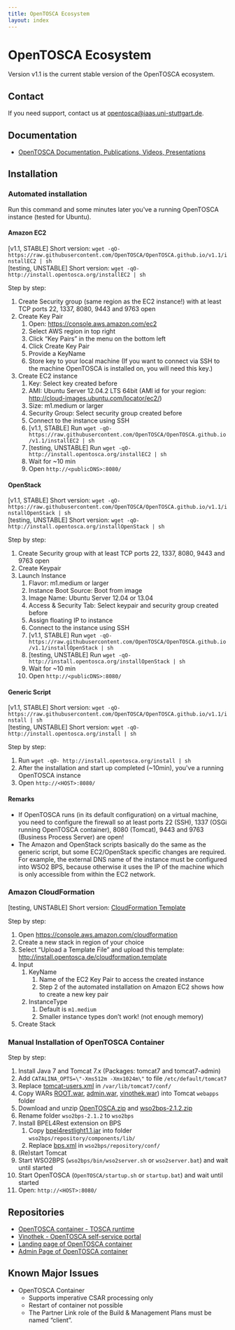 ```yaml
---
title: OpenTOSCA Ecosystem
layout: index
---
```


# OpenTOSCA Ecosystem

Version v1.1 is the current stable version of the OpenTOSCA ecosystem.

## Contact

If you need support, contact us at opentosca@iaas.uni-stuttgart.de.

## Documentation
* [OpenTOSCA Documentation, Publications, Videos, Presentations](http://www.opentosca.org)

## Installation

### Automated installation

Run this command and some minutes later you've a running OpenTOSCA instance (tested for Ubuntu).

#### Amazon EC2
[v1.1, STABLE] Short version: `wget -qO- https://raw.githubusercontent.com/OpenTOSCA/OpenTOSCA.github.io/v1.1/installEC2 | sh`<br />
[testing, UNSTABLE] Short version: `wget -qO- http://install.opentosca.org/installEC2 | sh`

Step by step:

1. Create Security group (same region as the EC2 instance!) with at least TCP ports 22, 1337, 8080, 9443 and 9763 open
1. Create Key Pair
    1. Open: https://console.aws.amazon.com/ec2
    1. Select AWS region in top right
    1. Click “Key Pairs” in the menu on the bottom left
    1. Click Create Key Pair
    1. Provide a KeyName
    1. Store key to your local machine (If you want to connect via SSH to the machine OpenTOSCA is installed on, you will need this key.)
1. Create EC2 instance
    1. Key: Select key created before
    1. AMI: Ubuntu Server 12.04.2 LTS 64bit (AMI id for your region: http://cloud-images.ubuntu.com/locator/ec2/)
    1. Size: m1.medium or larger
    1. Security Group: Select security group created before
    1. Connect to the instance using SSH
    1. [v1.1, STABLE] Run `wget -qO-  https://raw.githubusercontent.com/OpenTOSCA/OpenTOSCA.github.io/v1.1/installEC2 | sh`
	1. [testing, UNSTABLE] Run `wget -qO- http://install.opentosca.org/installEC2 | sh`
    1. Wait for ~10 min
    1. Open `http://<publicDNS>:8080/`

#### OpenStack
[v1.1, STABLE] Short version: `wget -qO- https://raw.githubusercontent.com/OpenTOSCA/OpenTOSCA.github.io/v1.1/installOpenStack | sh`<br />
[testing, UNSTABLE] Short version: `wget -qO- http://install.opentosca.org/installOpenStack | sh`

Step by step:

1. Create Security group with at least TCP ports 22, 1337, 8080, 9443 and 9763 open
1. Create Keypair
1. Launch Instance
    1. Flavor: m1.medium or larger
    1. Instance Boot Source: Boot from image
    1. Image Name: Ubuntu Server 12.04 or 13.04
    1. Access & Security Tab: Select keypair and security group created before
    1. Assign floating IP to instance
    1. Connect to the instance using SSH
    1. [v1.1, STABLE] Run `wget -qO-  https://raw.githubusercontent.com/OpenTOSCA/OpenTOSCA.github.io/v1.1/installOpenStack | sh`
	1. [testing, UNSTABLE] Run `wget -qO- http://install.opentosca.org/installOpenStack | sh`
    1. Wait for ~10 min
    1. Open `http://<publicDNS>:8080/`

#### Generic Script
[v1.1, STABLE] Short version: `wget -qO- https://raw.githubusercontent.com/OpenTOSCA/OpenTOSCA.github.io/v1.1/install | sh`<br />
[testing, UNSTABLE] Short version: `wget -qO- http://install.opentosca.org/install | sh`

Step by step:

1. Run `wget -qO- http://install.opentosca.org/install | sh`
1. After the installation and start up completed (~10min), you've a running OpenTOSCA instance
1. Open `http://<HOST>:8080/`

#### Remarks

* If OpenTOSCA runs (in its default configuration) on a virtual machine, you need to configure the firewall so at least ports 22 (SSH), 1337 (OSGi running OpenTOSCA container), 8080 (Tomcat), 9443 and 9763 (Business Process Server) are open!
* The Amazon and OpenStack scripts basically do the same as the generic script, but some EC2/OpenStack specific changes are required.
For example, the external DNS name of the instance must be configured into WSO2 BPS, because otherwise it uses the IP of the machine which is only accessible from within the EC2 network.


### Amazon CloudFormation
[testing, UNSTABLE] Short version: [CloudFormation Template](http://install.opentosca.de/cloudformation.template)

Step by step:

1. Open https://console.aws.amazon.com/cloudformation
1. Create a new stack in region of your choice
1. Select “Upload a Template File” and upload this template: http://install.opentosca.de/cloudformation.template
1. Input
    1. KeyName
        1. Name of the EC2 Key Pair to access the created instance
        1. Step 2 of the automated installation on Amazon EC2 shows how to create a new key pair
    1. InstanceType
        1. Default is `m1.medium`
        1. Smaller instance types don’t work! (not enough memory)
1. Create Stack


### Manual Installation of OpenTOSCA Container

Step by step:

1. Install Java 7 and Tomcat 7.x (Packages: tomcat7 and tomcat7-admin)
1. Add `CATALINA_OPTS=\"-Xms512m -Xmx1024m\"` to file `/etc/default/tomcat7`
1. Replace [tomcat-users.xml](https://github.com/OpenTOSCA/OpenTOSCA.github.io/blob/master/third-party/tomcat-users.xml) in `/var/lib/tomcat7/conf/`
1. Copy WARs [ROOT.war](https://github.com/OpenTOSCA/OpenTOSCA.github.io/releases/download/v1.1/ROOT.war), [admin.war](https://github.com/OpenTOSCA/OpenTOSCA.github.io/releases/download/v1.1/admin.war), [vinothek.war](https://github.com/OpenTOSCA/OpenTOSCA.github.io/releases/download/v1.1/vinothek.war)) into Tomcat `webapps` folder
1. Download and unzip [OpenTOSCA.zip](https://github.com/OpenTOSCA/OpenTOSCA.github.io/releases/download/v1.1/OpenTOSCA.zip) and [wso2bps-2.1.2.zip](http://www.iaas.uni-stuttgart.de/OpenTOSCA/third-party/wso2bps-2.1.2.zip)
1. Rename folder `wso2bps-2.1.2` to `wso2bps`
1. Install BPEL4Rest extension on BPS
    1. Copy [bpel4restlight1.1.jar](https://github.com/OpenTOSCA/OpenTOSCA.github.io/raw/master/third-party/bpel4restlight1.1.jar) into folder `wso2bps/repository/components/lib/`
    1. Replace [bps.xml](https://github.com/OpenTOSCA/OpenTOSCA.github.io/raw/master/third-party/bps.xml) in `wso2bps/repository/conf/`
1. (Re)start Tomcat
1. Start WSO2BPS (`wso2bps/bin/wso2server.sh` or `wso2server.bat`) and wait until started
1. Start OpenTOSCA (`OpenTOSCA/startup.sh` or `startup.bat`) and wait until started
1. Open: `http://<HOST>:8080/`


## Repositories

* [OpenTOSCA container - TOSCA runtime](https://github.com/OpenTOSCA/container)
* [Vinothek - OpenTOSCA self-service portal](https://github.com/OpenTOSCA/vinothek)
* [Landing page of OpenTOSCA container](https://github.com/OpenTOSCA/ui-root)
* [Admin Page of OpenTOSCA container](https://github.com/OpenTOSCA/ui-admin)

## Known Major Issues

* OpenTOSCA Container
    * Supports imperative CSAR processing only
    * Restart of container not possible
    * The Partner Link role of the Build & Management Plans must be named “client”.

